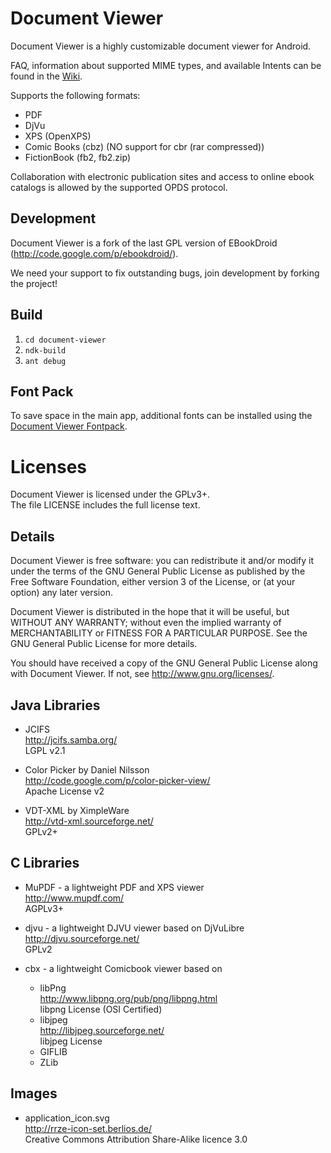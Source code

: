# Document Viewer

Document Viewer is a highly customizable document viewer for Android.

FAQ, information about supported MIME types, and available Intents can be found in the [Wiki](https://github.com/dschuermann/document-viewer/wiki).

Supports the following formats:
* PDF
* DjVu
* XPS (OpenXPS)
* Comic Books (cbz) (NO support for cbr (rar compressed))
* FictionBook (fb2, fb2.zip)

Collaboration with electronic publication sites and access to online ebook catalogs is allowed by the supported OPDS protocol.

## Development

Document Viewer is a fork of the last GPL version of EBookDroid (http://code.google.com/p/ebookdroid/).

We need your support to fix outstanding bugs, join development by forking the project!

## Build

1. ``cd document-viewer``
2. ``ndk-build``
3. ``ant debug``

## Font Pack

To save space in the main app, additional fonts can be installed using the [Document Viewer Fontpack](https://github.com/dschuermann/document-viewer-fontpack).

# Licenses
Document Viewer is licensed under the GPLv3+.  
The file LICENSE includes the full license text.

## Details
Document Viewer is free software: you can redistribute it and/or modify
it under the terms of the GNU General Public License as published by
the Free Software Foundation, either version 3 of the License, or
(at your option) any later version.

Document Viewer is distributed in the hope that it will be useful,
but WITHOUT ANY WARRANTY; without even the implied warranty of
MERCHANTABILITY or FITNESS FOR A PARTICULAR PURPOSE.  See the
GNU General Public License for more details.

You should have received a copy of the GNU General Public License
along with Document Viewer.  If not, see <http://www.gnu.org/licenses/>.

## Java Libraries
* JCIFS  
  http://jcifs.samba.org/  
  LGPL v2.1

* Color Picker by Daniel Nilsson  
  http://code.google.com/p/color-picker-view/  
  Apache License v2

* VDT-XML by XimpleWare  
  http://vtd-xml.sourceforge.net/  
  GPLv2+


## C Libraries

* MuPDF - a lightweight PDF and XPS viewer   
  http://www.mupdf.com/  
  AGPLv3+

* djvu - a lightweight DJVU viewer based on DjVuLibre  
  http://djvu.sourceforge.net/  
  GPLv2

* cbx - a lightweight Comicbook viewer based on   
    - libPng  
    http://www.libpng.org/pub/png/libpng.html  
    libpng License (OSI Certified)
    - libjpeg  
    http://libjpeg.sourceforge.net/  
    libjpeg License
    - GIFLIB
    - ZLib   
    
## Images

* application_icon.svg  
  http://rrze-icon-set.berlios.de/  
  Creative Commons Attribution Share-Alike licence 3.0
